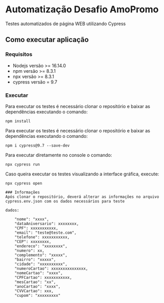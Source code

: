 # Automatização Desafio AmoPromo

Testes automatizados de página WEB utilizando Cypress

## Como executar aplicação

### Requisitos
* Nodejs versão >= 16.14.0
* npm versão >= 8.3.1
* npx versão >= 8.3.1
* cypress versão = 9.7

### Executar
Para executar os testes é necessário clonar o repositório e baixar as dependências executando o comando:
```
npm install
```
Para executar os testes é necessário clonar o repositório e baixar as dependências executando o comando:
```
npm i cypress@9.7 --save-dev
```
Para executar diretamente no console o comando:
```
npx cypress run
```
Caso queira executar os testes visualizando a interface gráfica, execute:
```
npx cypress open
```
```
### Informações
Após clonar o repositório, deverá alterar as informações no arquivo cypress.env.json com os dados necessários para teste

dados:

    "nome": "xxxx", 
    "dataAniversario": xxxxxxxx,
    "CPF": xxxxxxxxxxx,
    "email": "teste@teste.com",
    "telefone": xxxxxxxxxxx,
    "CEP": xxxxxxxx,
    "endereco": "xxxxxxxx",
    "numero": xx,
    "complemento": "xxxxx",
    "bairro": "xxxxx",
    "cidade": "xxxxxxxxxx",
    "numeroCartao": xxxxxxxxxxxxxxx,
    "nomeCartao": "xxxx",
    "CPFCartao": xxxxxxxxxxx,
    "mesCartao": "xx",
    "anoCartao": "xxxx",
    "CVVCartao": xxx,
    "cupom": "xxxxxxxxx"

